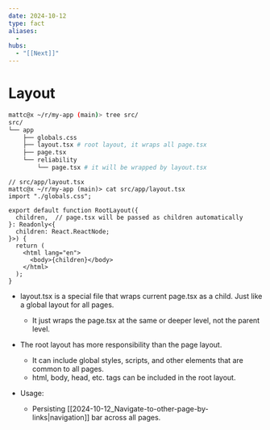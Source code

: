 ```yaml
---
date: 2024-10-12
type: fact
aliases:
  -
hubs:
  - "[[Next]]"
---
```


# Layout

```bash
mattc@x ~/r/my-app (main)> tree src/
src/
└── app
    ├── globals.css
    ├── layout.tsx # root layout, it wraps all page.tsx
    ├── page.tsx
    └── reliability
        └── page.tsx # it will be wrapped by layout.tsx

```

```tsx
// src/app/layout.tsx
mattc@x ~/r/my-app (main)> cat src/app/layout.tsx 
import "./globals.css";

export default function RootLayout({
  children,  // page.tsx will be passed as children automatically
}: Readonly<{
  children: React.ReactNode;
}>) {
  return (
    <html lang="en">
      <body>{children}</body>
    </html>
  );
}

```
- layout.tsx is a special file that wraps current page.tsx as a child. Just like a global layout for all pages.
  - It just wraps the page.tsx at the same or deeper level, not the parent level.

- The root layout has more responsibility than the page layout.
  - It can include global styles, scripts, and other elements that are common to all pages.
  - html, body, head, etc. tags can be included in the root layout.

- Usage:
  - Persisting [[2024-10-12_Navigate-to-other-page-by-links|navigation]] bar across all pages. 
